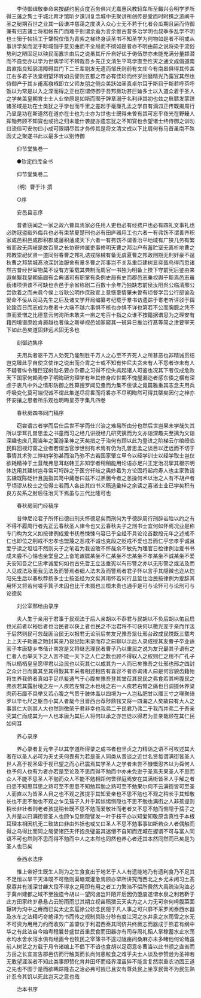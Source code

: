 <!-- { "loadSidebar": true } -->
　　李侍御缉敬奉命来按鹾约躬贞度百务俱兴尤嘉惠风教轺车所至輙兴会明学罗所得三藩之隽士于城北育才馆昕夕课训复念城中无聚讲所创传是堂而时时携之游阐千圣之秘期百世之业其一段谦冲慈蔼之度浃入众心士无不若于化者会瓜期且届而侍御兼有归志诸士将祖帐东门而难于别谓余盍为言余惟古昔多治学明也叔季多乱学不明也士狃于帖括工于鞶帨仅借为青紫之梯终身读圣书不知圣学为何物如是者不明或从事讲学矣而泥于畛域锢于意见曲而不全局而不彻如是者亦不明由前之说将染于流俗势利之陋固足以殃民而蠧世由后之说虽其斤斤自好优于俦伍然亦未能充满分量颣潜而不自觉亦以学为世病学可不辨哉吾乡先正文清生平笃学直至性天之通文成倡道南昌直指良知廓清障碍其门下二王辈剔发无遗而邹氏则前有文庄今有南皋俱得其传盖江右多君子法堂相望环听如云譬则五都之市必有佳珍而终岁刮磨精光乃露冝其然也侍御产于其乡甫离襁褓即立父师友朋之侧众美跃如圣真卓尔耳于斯目于斯若呼茶呼饭以为常是以入之深而得之正也窃谓侍御于吾邦厥功甚巨廸多士以入道众着于圣人之学矣盖皇朝育士士人业举原是如斯而囿于辞章溺于名利非其初也兹之启聩发蒙跻诸圣域是功在士类犹之乎学也而千里之差起于毫厘孔孟之学自有滴泒正传既揭周行乃显是功在斯道然在道亦在士也为士亦为世也士既得未曽有其可忘乎夜光在野耰人挥锄弗顾不知寳也或拾之归未能什袭旋亦遗忘犹之不知寳也余望诸士终侍御之训勿曰流俗可安勿曰小成可限期尽其才务传其是将文清文成以下比肩何有马首虽南不殊函丈之聚遂书此以朂多士以别侍御

　　仰节堂集巻一

　　●钦定四库全书

　　仰节堂集巻二

　　（明）曹于汴 撰

　　○序

　　安邑县志序

　　昔者窃闻之一家之政六曹具焉家必任用人吏也必有经费户也必有四礼文事礼也必防冦盗戢外侮兵也必有束禁夏楚刑也必有田庐器用工也六者一有弗饬不谓善齐积家成邑积邑成郡积郡成藩积藩成天下六者一有弗饬不谓善治平地域有广狭几务有繁省而政无两岐是故百里之长协寮帅属吏事修明天曹之邦治户有蓄贮室无离析地曹之邦教崇祀优贤一道同俗春曹之邦礼诘戎除械有备无虞夏曹之邦政刑期无刑奸豪不逞秋曹之邦禁城髙池深封洫服舍有章冬曹之邦事岂不关系重巨建树显奕哉鸟得而忽诸然古昔经世宰物莫不设有方策载其典制而周官一书独为明备上揆下守前宪后鉴由来遐矣繄我皇朝庙廊有会典诸司有职掌有条例史局有史而郡邑志乗权舆于斯焉邑志虽藐诸项俱该不可缺也余邑于余省称剧二百数十余年乃独缺志前侯汝阳呉公临清邢公尝欲着之而未竟今侯上谷耿公明作庶政宣上意惬羣情肇未曽有顷督学吕公行部谕及爰命不佞从司马先生之后及诸文学开局编纂考纪载于羣书访遗踪于耉老听评驳于舆论踰百日而志成为巻者十大端不越六事惧不核也亦惧不详也第若不公而胸臆之凭不直而爱憎之比德意云何洵所未敢夫一亩之宅百十指之众谁不按籍据谱思为之理安有籍四境谱庶姓肯屑越也者侯之斯举视邑如家窥其一斑异日推治行髙等简之津要宰天下如此邑矣道固非远术固无多也

　　刻御边集序

　　夫用兵者驱千万人効死乃能制胜千万人之心至不齐死人之所甚恶也非精诚贯结岂克臻此乎自使贪使诈之说出而介胄之士或不知有仲尼夫贪未有人不怨者诈未有人不疑者纵令殱巨寇树勋名要亦杂霸之习得不偿失呉起诸人可鉴也况其下者仅成危败天下国家何赖焉李子明晦研穷理学有年其修身应世期不愧屋漏迩者感东倭之横有深虑于衷凡中外之情形防御之胜算搜罗闻见彚而为集不佞读之竟篇雅重其志念夫用兵呼吸变化莫可端倪诚不谓此集遂尽将畧而将畧亦不尽明晦然可得其槩矣因付之梓亦怀安攘之思者所乐观也明晦呈芬字集凡四巻

　　春秋房四书同门稿序

　　窃尝谓古者学而后仕后世不学而仕兴治之难易所由分也然后世岂果未学哉失其所以学耳孔曽思孟之书童而习之经几讲授经几研究摛而为文亦诣深趣夫至摛为文诣深趣也庶几觌当年之面游圣神之天矣措之于治何有顾以此为登进之阶梯云尔绾绶临民鲜回视灯窗之业者若谓当官涉世别有术焉有仍为孔曽思孟之谈目以迂远而不切于事情其术弥工悖初学弥甚而治乃弥不古若国家肇立甲令以经学训士以经学取士岂仅欲耗精神于土苴哉弗思耳赵韩王非知学者稍稍能用论语亦足兴王定治况挈其根宗明体达用其建树岂寻常可埒辟之于医穷轩岐之奥妙着为方论固将起疴寿人也主家敦请玄纁既陈砭针且施指其笥中藏巻曰兹不过羔鴈今者之恙操何术以治之人有不胡卢者乎顷谬从校士之役得士若而人各出其四书义稿选彚梓之余读之喜诸士业已学矣积有良方矣系之肘后往治天下焉虽与三代比隆可也

　　春秋房同门经稿序

　　昔仲尼论君子所怀曰德曰刑夫怀德足矣而刑何为乎德辟周行刑辟岩险以约之有不得不履周行者先正云春秋圣人律令也又云春秋夫子之刑书士宜何如怀焉况业是称专门构为文义如按律例成爰书抚巻悚悚乌容已乎全经不具论论首数段元年之述戒不仁也即位之削戒不忠孝也盟蔑之恶戒不诚也克段之贬戒不爱也吾而仁乎忠孝乎诚且爱乎读之坦坦不然则夫子之笔若为我设敢不怀哉余不敏先为理官日检律例治爰书书成未尝不心惕也坐堂皇之上奋笔谳牒某坐不仁某坐不忠某坐不孝某坐不诚某坐不爱夫安知吾之仁忠孝诚爱何如也古先哲王立法垂宪以有形警之亦以无形警之或法及而人见或法及而我见法及而警焉者细人法未及而警焉者君子怀以言乎其隠微也迩从恺阳先生后以春秋荐扬多士士按圣经为文矣其用怀若何行且筮仕治民按律例为爰辞其用怀又将若何嗟乎箕子未囚也比干未戮也三桓未贵也通乎是可与论怀可与论刑可与论德矣

　　刘公宰邢给由录序

　　夫人生于亲用于君事于民观法于后人亲胡以不忝君与民胡以不负后胡以佑且启也光前者以裕后者也治民者以获上者也民之不治君将不可获何以徼光宠于亲而作法于后然则民可忽哉匪治民无以报君无论前后矣友兄豫吾筮仕邢台政成民悦既三载考上上天子勑嘉之貤封其亲乃裒纪始末录而存之曰聊以示后人录成授其友曹子卒业适冡子本唐捷乡书偕计南宫是又将继志理民者曹子乃以重民之说为友兄朂其子语有之仁者人也举天下之人言不能一天下之人仁之歉也顾不得驭人之权则仁之用不广孔子所以栖栖皇皇愿得君以治民也以究其仁以成其为一人而已矣豫吾之仕邢也邢之四封之众计日而冀其至其得觐其丰采者相述相告有喜容不者亦询诸人曰是何容貌齿籍殆将生养我侪者真如手足爪髪通气于心腹矣豫吾登其堂莅其民民之弗食若其枵腹民之弗衣若其露肘境之左一人疾若左臂之木也境之右一人疾若右臂之痛也日调摄休养粱肉药石靡不具举又若心腹之气贯于肢体盖以四境为一人岂私肥甘以餍三寸之喉聚绮罗以华七尺之躯自小其人者哉今且晋西台荐陟鼎铉又将一四海之人矣故曰有大人之事其仁大则其人大也然则徼荣于君非幸也我弗二于民君乃弗二于我而并弗二于吾亲究其仁而成其为一人也本唐为其后人将何以承之亦岂徒以得君为显亲哉顾在其仁民如何耳

　　养心录序

　　养心录者复元辛子以其学道所得录之成书者也坚贞之力精诣之语不可枚述其大者在以圣人必可为夫丈夫何畏有为若是圣人同类从昔谈之近世名贤每谓满街皆圣人世人髙于视圣卑于视已望之而心已震焉其学圣人之学者未尝不慷慨思齐以为舜何人也予何人也有为者亦若是至论及不思而得不勉而中亦未免逊于圣焉夫果圣人不思而众人不能不思圣人不勉而众人不能不勉相距何啻径庭焉安在其满街皆圣人乎解之者曰患不知思耳思之熟可至不思患不知勉耳勉之熟可至不勉果尔何不云满街皆可至圣人而直以为皆圣人目之也不观之孩提乎其知爱亲也不思不勉也不观之稍长乎其知敬长也不思不勉也不观之乍见孺子入井乎其怵惕恻隠也不思不勉也满街之人非孩提则稍长非壮者则老者孩提稍长既不思不勉而爱敬壮而老者又不思不勉而恻隠于孺子之入井是以曰满街皆圣人也顾乍见恻隠譬发一叶于枝干亦以知爱知敬原含真性于本根耳理本相因机无二致故曰非由外铄也或又曰圣人不思不勉事事如斯若众人者偶触而得之乌得比而同之哉譬诸匹夫怀抱良璧虽其迷懵不自知而连城在握谓不可与富人同语不可也然则不思而得不勉而中人之本然也同然也养心者还其本然同然而已矣是为圣人也已矣

　　泰西水法序

　　惟上帝好生既生人则为之生食食出于地艺于人人有遗能地乃有遗利食乃不足其不足恒以旱干天泽既不可徼则渠塘溉灌急焉顾亦罕所讲究而西北之乡尤未闲习土髙泉寡井有浅深甘鹻大段不得水之用即有用之者工力繁浩不偿所费然大禹疏治沟洫必于冀州建都之域不至独遗今胡以一望冈卤岂阡陌开后因仍堕废遂谓水泉之利若靳于此方田家终岁悬悬占云盼雨雨愆其期立视苖稿猥云天实为之人力无可奈何枵腹菜面辗转为沟中之瘠而已矣太史玄扈徐公轸念民隠于凡人事之可兴靡不采罗阅泰西水器及水车之法精巧竒絶译为书而传之规制具陈分秒有度江河之水井泉之水雨雪之水无不可资为用用力约而收效广盖肇议于利君西泰其同侪共终厥志而器成于熊君有纲中华之有此法自今始粤稽曩昔盛世首重民食而田器亦有司存周礼稻人掌稼蓄水止水荡水均水舍水泻水俱有经画今也牧民之宰簿书不遑过陇亩问桑麻亦未多睹他何论哉虽前人树艺之方载于月令诸编上不倡下不谙也食胡以足窃意冬曹当以此书颁之直省而方岳之长宜宣告郡邑仿而行触类而长尚何患粒食之难乎夫士人谈及参赞逊为圣神若无敢望涯涘者不知此类事即赞化育井田坏而经界湮虽猝不能言复然崇重农功固王道之先也不图于是而欲睎踪隆古之治必弗可觊已且安有尊处民上坐享民膏不为民生熟计忍令其饥以死此岂天之意也哉

　　治本书序

